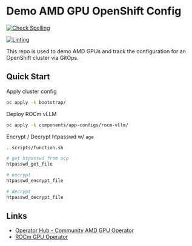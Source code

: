 # Demo AMD GPU OpenShift Config

[![Check Spelling](https://github.com/redhat-na-ssa/demo-amd-config/actions/workflows/spellcheck.yaml/badge.svg)](https://github.com/redhat-na-ssa/demo-amd-config/actions/workflows/spellcheck.yaml)

[![Linting](https://github.com/redhat-na-ssa/demo-amd-config/actions/workflows/linting.yaml/badge.svg)](https://github.com/redhat-na-ssa/demo-amd-config/actions/workflows/linting.yaml)

This repo is used to demo AMD GPUs and track the configuration for an OpenShift cluster via GitOps.

## Quick Start

Apply cluster config

```sh
oc apply -k bootstrap/
```

Deploy ROCm vLLM

```sh
oc apply -k components/app-configs/rocm-vllm/
```

Encrypt / Decrypt htpasswd w/ `age`

```sh
. scripts/function.sh

# get htpasswd from ocp
htpasswd_get_file

# encrypt
htpasswd_encrypt_file

# decrypt
htpasswd_decrypt_file
```

## Links

- [Operator Hub - Community AMD GPU Operator](https://github.com/yevgeny-shnaidman/amd-gpu-operator)
- [ROCm GPU Operator](https://github.com/ROCm/gpu-operator)
